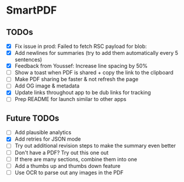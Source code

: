 # SmartPDF

## TODOs

- [x] Fix issue in prod: Failed to fetch RSC payload for blob:
- [x] Add newlines for summaries (try to add them automatically every 5 sentences)
- [x] Feedback from Youssef: Increase line spacing by 50%
- [ ] Show a toast when PDF is shared + copy the link to the clipboard
- [ ] Make PDF sharing be faster & not refresh the page
- [ ] Add OG image & metadata
- [x] Update links throughout app to be dub links for tracking
- [ ] Prep README for launch similar to other apps

## Future TODOs

- [ ] Add plausible analytics
- [x] Add retries for JSON mode
- [ ] Try out additional revision steps to make the summary even better
- [ ] Don't have a PDF? Try out this one out
- [ ] If there are many sections, combine them into one
- [ ] Add a thumbs up and thumbs down feature
- [ ] Use OCR to parse out any images in the PDF
